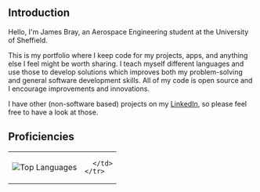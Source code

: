 ## Introduction
Hello, I'm James Bray, an Aerospace Engineering student at the University of Sheffield. 

This is my portfolio where I keep code for my projects, apps, and anything else I feel might be worth sharing. I teach myself different languages and use those to develop solutions which improves both my problem-solving and general software development skills. All of my code is open source and I encourage improvements and innovations.

I have other (non-software based) projects on my [LinkedIn](https://www.linkedin.com/in/jamesbray03), so please feel free to have a look at those.

## Proficiencies

<div>
  <table>
    <tr>
      <td style="vertical-align: middle;">
        <img src="https://github-readme-stats.vercel.app/api/top-langs/?username=James-Bray19&theme=dark&layout=compact" alt="Top Languages" />
      </td>
      <td style="vertical-align: middle;">
        
      </td>
    </tr>
  </table>
</div>
